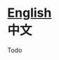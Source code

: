# [English](https://github.com/akinix/Abp.CodeParser/blob/master/README.md)　　　　　　　　　　　　　　　　　　中文

Todo